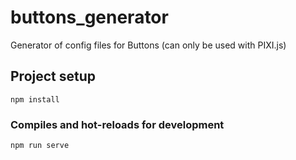 # buttons_generator
Generator of config files for Buttons (can only be used with PIXI.js)
## Project setup
```
npm install
```

### Compiles and hot-reloads for development
```
npm run serve
```
